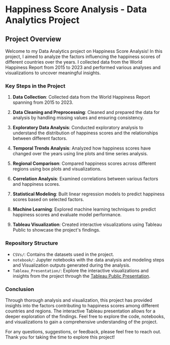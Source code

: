 # Happiness Score Analysis - Data Analytics Project

## Project Overview

Welcome to my Data Analytics project on Happiness Score Analysis! In this project, I aimed to analyze the factors influencing the happiness scores of different countries over the years. I collected data from the World Happiness Report from 2015 to 2023 and performed various analyses and visualizations to uncover meaningful insights.

### Key Steps in the Project

1. **Data Collection**: Collected data from the World Happiness Report spanning from 2015 to 2023.

2. **Data Cleaning and Preprocessing**: Cleaned and prepared the data for analysis by handling missing values and ensuring consistency.

3. **Exploratory Data Analysis**: Conducted exploratory analysis to understand the distribution of happiness scores and the relationships between different factors.

4. **Temporal Trends Analysis**: Analyzed how happiness scores have changed over the years using line plots and time series analysis.

5. **Regional Comparison**: Compared happiness scores across different regions using box plots and visualizations.

6. **Correlation Analysis**: Examined correlations between various factors and happiness scores.

7. **Statistical Modeling**: Built linear regression models to predict happiness scores based on selected factors.

8. **Machine Learning**: Explored machine learning techniques to predict happiness scores and evaluate model performance.

9. **Tableau Visualization**: Created interactive visualizations using Tableau Public to showcase the project's findings.

### Repository Structure

- `CSVs/`: Contains the datasets used in the project.
- `notebook/`: Jupyter notebooks with the data analysis and modeling steps and Visualization outputs generated during the analysis.
- `Tableau_Presentation/`: Explore the interactive visualizations and insights from the project through the [Tableau Public Presentation](https://public.tableau.com/app/profile/joao.simoes7177/viz/TheWorldHappinessReport_16918479947500/Dashboard1).

### Conclusion

Through thorough analysis and visualization, this project has provided insights into the factors contributing to happiness scores among different countries and regions. The interactive Tableau presentation allows for a deeper exploration of the findings. Feel free to explore the code, notebooks, and visualizations to gain a comprehensive understanding of the project.

For any questions, suggestions, or feedback, please feel free to reach out. Thank you for taking the time to explore this project!
